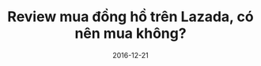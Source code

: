 ---
title: Review mua đồng hồ trên Lazada, có nên mua không?
categories: [review]
tags: [zalora, review, dong ho]
date: 2016-12-21
type: Review
layout: Post
---